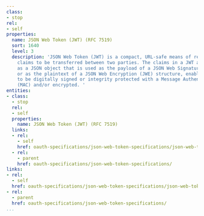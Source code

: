 ```yaml
---
class:
- stop
rel:
- self
properties:
  name: JSON Web Token (JWT) (RFC 7519)
  sort: 1640
  level: 3
  description: 'JSON Web Token (JWT) is a compact, URL-safe means of representing
    claims to be transferred between two parties. The claims in a JWT are encoded
    as a JSON object that is used as the payload of a JSON Web Signature (JWS) structure
    or as the plaintext of a JSON Web Encryption (JWE) structure, enabling the claims
    to be digitally signed or integrity protected with a Message Authentication Code
    (MAC) and/or encrypted. '
entities:
- class:
  - stop
  rel:
  - self
  properties:
    name: JSON Web Token (JWT) (RFC 7519)
  links:
  - rel:
    - self
    href: oauth-specifications/json-web-token-specifications/json-web-token-jwt-rfc-7519.md
  - rel:
    - parent
    href: oauth-specifications/json-web-token-specifications/
links:
- rel:
  - self
  href: oauth-specifications/json-web-token-specifications/json-web-token-jwt-rfc-7519.md
- rel:
  - parent
  href: oauth-specifications/json-web-token-specifications/
...
```

